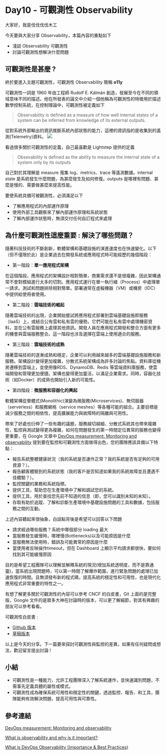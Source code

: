 # Day10 - 可觀測性 Observability

大家好，我是伐伐伐伐木工

今天要與大家分享 Observability，本篇內容的重點如下
- 淺談 Observability 可觀測性 
- 討論可觀測性想解決什麼問題

## 可觀測性是甚麼 ? 
終於要進入主題可觀測性，可觀測性 Observability 簡稱 **o11y**

可觀測性一詞是 1960 年由工程師 Rudolf E. Kálmán 創造，發展至今在不同的領域意味不同的描述。他在所發表的論文中介紹一個他稱為可觀測性的特徵用於描述數學控制系統，在控制理論中，可觀測性被定義如下
> Observability is defined as a measure of how well internal states of a system can be inferred from knowledge of its external outputs.

從對系統外部輸出的資訊推斷系統內部狀態的能力，這裡的資訊指的是收集到的遙測(Telemetry)資料。
![](https://miro.medium.com/v2/resize:fit:1400/format:webp/1*N5A-_B2Mn4ZTbwfvvV3ulQ.png)

看過很多關於可觀測性的定義，自己最喜歡是 Lightstep 提供的定義
> Obsevability is defined as the ability to measure the internal state of a system only by its outputs

自己對於其理解是 measure 蒐集 log、metrics、trace 等遙測數據。internal state 是系統發生什麼問題，為甚麼發生及如何修復。outputs 是哪裡有問題、甚麼是慢的、需要做甚麼來提高性能。

要使系統具備可被觀測性，必須滿足以下
- 了解應用程式的內部運作原理
- 使用外部工具觀察來了解內部運作原理和系統狀態
- 了解內部運作狀態時，無須交付任何自訂程式來處理

## 為什麼可觀測性這麼重要 : 解決了哪些問題？
隨著科技技術的不斷創新，軟體架構和基礎設施的演進速度也在快速變化。以下（但不僅限於此）是企業過去在開發系統或應用程式時可能經歷的幾個階段：

- 第一階段：**單一應用程式架構**

在這個階段，應用程式的架構設計相對簡單，商業需求還不是很複雜，因此架構通常不會對模組進行太多的切割。應用程式運行在單一執行緒（Process）中處理單一請求。測試和問題排除相對簡單。部署通常在虛擬機器（VM）或機房（IDC）中提供給使用者使用。

- 第二階段：**雲端技術的崛起**

隨著雲端技術的出現，企業開始嘗試將應用程式部署到雲端基礎設施即服務（IaaS）上，或結合公有雲和私有雲的優勢。它們可能在私有雲中處理機密資料，並在公有雲服務上處理其他資訊。開發人員在應用程式開發和整合方面有更多的機會與雲端服務整合。這一階段也涉及選擇在雲端上使用適合的服務。

- 第三階段：**雲端技術的成熟**

隨著雲端技術的逐漸成熟和穩定，企業可以利用越來越多的雲端基礎設施服務和新服務。架構設計變得更加複雜，分散式系統架構成為許多討論的焦點。資料庫從機房遷移到雲端上，並使用像RDS、DynamoDB、Redis 等雲端資料庫服務，使雲端開發和管理更加便捷。架構也變得更加靈活，以滿足企業需求。同時，容器化技術（如Docker）的成熟也開始引入新的可能性。

- 第四階段：**微服務和容器化的興起**

軟體架構從單體式(Monolithic)演變為微服務(Microservices)、無伺服器（serverless）和服務網格（service meshes）等各種可能的組合。主要目標是減少服務之間的相依性，提高擴展能力與故障時的隔離與可用性。

帶來了好處也衍伸了一些有趣的議題，服務越切越細、分散式系統其也帶來複雜性，監控與測試變得更為複雜，如何在問題發生的第一時間定位異常的服務也變得更重要，在 Google 文章中 [DevOps measurement: Monitoring and observability](https://cloud.google.com/architecture/devops/devops-measurement-monitoring-and-observability) 提到要在監控和可觀測性方面做得出色，您的團隊應該具備以下特點：
- 報告系統整體健康狀況（我的系統是否運作正常？我的系統是否有足夠的可用資源？）。
- 報告顧客體驗到的系統狀態（我的客戶是否知道如果我的系統故障並且遭遇不佳體驗？）。
- 監控關鍵的業務和系統指標。
- 提供工具，幫助您在生產環境中了解和調試您的系統。
- 提供工具，用於查找您先前不知道的信息（即，您可以識別未知的未知）。
- 存取有助於追蹤、了解和診斷生產環境中基礎設施問題的工具和數據，包括服務之間的互動。

上述內容聽起來很抽象，白話點背後是希望可以回答以下問題
- 請求經過哪些服務 ? 系統中哪個部分 loading 最大
- 當服務發生緩慢時，哪裡慢(Bottlenecks)以及可能原因是什麼
- 當服務無法使用時，錯誤及可能異常的原因是什麼
- 當使用者反映操作timeout，但在 Dashboard 上顯示平均請求都很快，要如何找到其可能緩慢原因

目的是希望工程團隊可以理解並解釋系統的現況(增加系統透明度，而不是靠通靈)，當系統出現問題時，可以第一時間了解爆炸範圍，進行緊急問題的處理已加速恢復的時間。且無須發布新的程式碼，提高系統的穩定性和可用性，也是現代化應用程式非常重要的特性之一。

有想了解更多關於可觀測性的內容可以參考 CNCF 的白皮書，Git 上面的是完整版，Google 文件的是眾多大神在討論時的版本，可以更了解細節，對其有興趣的朋友可以參考看看。

可觀測性白皮書 : 
* [Github 版本](https://docs.google.com/document/d/1eoxBe-tkQclixeNmKXcyCMmaF5w1Kh1rBDdLs0-cFsA/edit)
* [草稿版本](https://github.com/cncf/tag-observability/blob/main/whitepaper.md#what-is-observability)


以上是今天的分享。下一篇要來探討可觀測性與監控的差異，如果有任何疑問或想法，歡迎留言提出討論 !

## 小結
- 可觀測性是一種能力，允許工程團隊深入了解系統運作，並快速識別問題，不需事先定義具體的屬性或模式。
- 可觀測性成為確保系統可用性和穩定性的關鍵，透過監控、報告、和工具，團隊能夠有效解決問題，提高可用性與可靠性。

## 參考連結
[DevOps measurement: Monitoring and observability](https://cloud.google.com/architecture/devops/devops-measurement-monitoring-and-observability)

[What is observability and why is it important?](https://www.ibm.com/resources/automate/observability-basics)

[What is DevOps Observability (Importance & Best Practices)](https://www.browserstack.com/guide/observability-devops)
